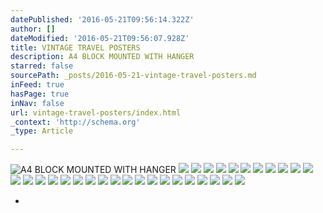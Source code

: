 ```yaml
---
datePublished: '2016-05-21T09:56:14.322Z'
author: []
dateModified: '2016-05-21T09:56:07.928Z'
title: VINTAGE TRAVEL POSTERS
description: A4 BLOCK MOUNTED WITH HANGER
starred: false
sourcePath: _posts/2016-05-21-vintage-travel-posters.md
inFeed: true
hasPage: true
inNav: false
url: vintage-travel-posters/index.html
_context: 'http://schema.org'
_type: Article

---
```

![A4 BLOCK MOUNTED WITH HANGER](https://the-grid-user-content.s3-us-west-2.amazonaws.com/bba1a792-90eb-45a2-bc74-d8bccfae6843.jpg)
![](https://s3-us-west-2.amazonaws.com/the-grid-img/p/61c1eaa2bb0f80f069c17a4a910587844ce61798.jpg)
![](https://s3-us-west-2.amazonaws.com/the-grid-img/p/29a801ea6b72cec8934977ee5c9012ea2a5668cc.jpg)
![](https://s3-us-west-2.amazonaws.com/the-grid-img/p/492d5b4c35fb18b7321d7e3dd95a49ed92c9428b.jpg)
![](https://the-grid-user-content.s3-us-west-2.amazonaws.com/39c36597-2b73-4424-bfc3-e3061bb2a255.jpg)
![](https://the-grid-user-content.s3-us-west-2.amazonaws.com/886ec70f-e2e2-488b-8199-8e638432bd8f.jpg)
![](https://the-grid-user-content.s3-us-west-2.amazonaws.com/0ce56d86-6825-4c0e-8694-18df4e795bfd.jpg)
![](https://the-grid-user-content.s3-us-west-2.amazonaws.com/11d6b722-7305-4c90-8331-654f32f24baa.jpg)
![](https://the-grid-user-content.s3-us-west-2.amazonaws.com/2df16226-ac91-4400-a51a-671c5c6962cd.jpg)
![](https://the-grid-user-content.s3-us-west-2.amazonaws.com/ce025efa-8adb-4d5c-b2d0-686423a9d183.jpg)
![](https://the-grid-user-content.s3-us-west-2.amazonaws.com/955a27ab-c01b-463a-8639-c05d90ce06fe.jpg)
![](https://the-grid-user-content.s3-us-west-2.amazonaws.com/72aa7a51-6b31-48e1-a96e-01a15e152650.jpg)
![](https://the-grid-user-content.s3-us-west-2.amazonaws.com/963f42cf-c868-4ecc-a6aa-2153e8944ec7.jpg)
![](https://the-grid-user-content.s3-us-west-2.amazonaws.com/636e29fb-626b-4f4d-9602-82e0bafccf9b.jpg)
![](https://the-grid-user-content.s3-us-west-2.amazonaws.com/093f2fa8-07c7-4060-a503-bccd466a1fd7.jpg)
![](https://the-grid-user-content.s3-us-west-2.amazonaws.com/d4560b6a-a598-4877-85e5-d1c7ee593448.jpg)
![](https://the-grid-user-content.s3-us-west-2.amazonaws.com/2cbf042e-4593-4f6c-8fe5-7da6c1422139.jpg)
![](https://the-grid-user-content.s3-us-west-2.amazonaws.com/f527b131-f973-434c-83d2-53fc0816a555.jpg)
![](https://the-grid-user-content.s3-us-west-2.amazonaws.com/cfa49e65-5c46-4510-ac91-9a98a4f8e558.jpg)
![](https://the-grid-user-content.s3-us-west-2.amazonaws.com/c20ee2f5-e2f5-4880-9bb5-5049971468fb.jpg)
![](https://the-grid-user-content.s3-us-west-2.amazonaws.com/9247abbf-440d-495b-b9e7-057ffca8e146.jpg)
![](https://the-grid-user-content.s3-us-west-2.amazonaws.com/d52105d0-a387-4464-b466-500225eb2c1e.jpg)
![](https://the-grid-user-content.s3-us-west-2.amazonaws.com/c8c13d89-2dea-4176-987e-14b7b708cbb0.jpg)
![](https://the-grid-user-content.s3-us-west-2.amazonaws.com/8a8904d3-814f-4f24-b9aa-a0cb0dbc2d61.jpg)
![](https://the-grid-user-content.s3-us-west-2.amazonaws.com/2aa30776-3253-4c08-bdb9-152296ae9ced.jpg)
![](https://the-grid-user-content.s3-us-west-2.amazonaws.com/4da6abd5-29bd-4128-8acd-728f6a21df5b.jpg)
![](https://the-grid-user-content.s3-us-west-2.amazonaws.com/cf74b7bf-5d40-4228-94e4-6014345d9be0.jpg)
![](https://the-grid-user-content.s3-us-west-2.amazonaws.com/8f1aae06-71ce-439a-9104-d05372210544.jpg)
![](https://the-grid-user-content.s3-us-west-2.amazonaws.com/f7c635d6-d20d-4d42-ab2f-3e501b437163.jpg)
![](https://the-grid-user-content.s3-us-west-2.amazonaws.com/273f33e6-f622-4f0e-bca1-0b8eb1f7156d.jpg)
![](https://s3-us-west-2.amazonaws.com/the-grid-img/p/b6dc7d52cc966013bcc3c8b0f86f1f181f183805.jpg)

*